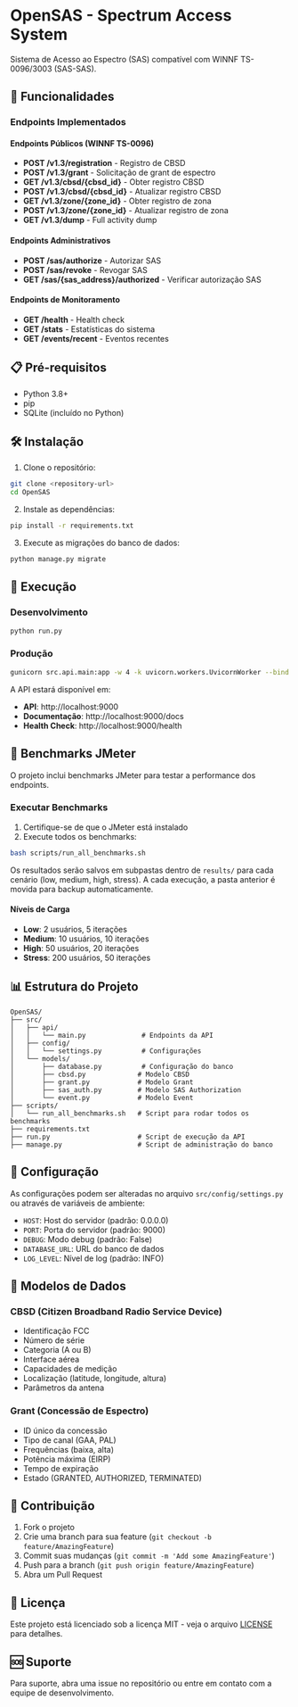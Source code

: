 # OpenSAS - Spectrum Access System

Sistema de Acesso ao Espectro (SAS) compatível com WINNF TS-0096/3003 (SAS-SAS).

## 🚀 Funcionalidades

### Endpoints Implementados

#### Endpoints Públicos (WINNF TS-0096)
- **POST /v1.3/registration** - Registro de CBSD
- **POST /v1.3/grant** - Solicitação de grant de espectro
- **GET /v1.3/cbsd/{cbsd_id}** - Obter registro CBSD
- **POST /v1.3/cbsd/{cbsd_id}** - Atualizar registro CBSD
- **GET /v1.3/zone/{zone_id}** - Obter registro de zona
- **POST /v1.3/zone/{zone_id}** - Atualizar registro de zona
- **GET /v1.3/dump** - Full activity dump

#### Endpoints Administrativos
- **POST /sas/authorize** - Autorizar SAS
- **POST /sas/revoke** - Revogar SAS
- **GET /sas/{sas_address}/authorized** - Verificar autorização SAS

#### Endpoints de Monitoramento
- **GET /health** - Health check
- **GET /stats** - Estatísticas do sistema
- **GET /events/recent** - Eventos recentes

## 📋 Pré-requisitos

- Python 3.8+
- pip
- SQLite (incluído no Python)

## 🛠️ Instalação

1. Clone o repositório:
```bash
git clone <repository-url>
cd OpenSAS
```

2. Instale as dependências:
```bash
pip install -r requirements.txt
```

3. Execute as migrações do banco de dados:
```bash
python manage.py migrate
```

## 🚀 Execução

### Desenvolvimento
```bash
python run.py
```

### Produção
```bash
gunicorn src.api.main:app -w 4 -k uvicorn.workers.UvicornWorker --bind 0.0.0.0:9000
```

A API estará disponível em:
- **API**: http://localhost:9000
- **Documentação**: http://localhost:9000/docs
- **Health Check**: http://localhost:9000/health

## 🧪 Benchmarks JMeter

O projeto inclui benchmarks JMeter para testar a performance dos endpoints.

### Executar Benchmarks

1. Certifique-se de que o JMeter está instalado
2. Execute todos os benchmarks:
```bash
bash scripts/run_all_benchmarks.sh
```

Os resultados serão salvos em subpastas dentro de `results/` para cada cenário (low, medium, high, stress). A cada execução, a pasta anterior é movida para backup automaticamente.

#### Níveis de Carga
- **Low**: 2 usuários, 5 iterações
- **Medium**: 10 usuários, 10 iterações
- **High**: 50 usuários, 20 iterações
- **Stress**: 200 usuários, 50 iterações

## 📊 Estrutura do Projeto

```
OpenSAS/
├── src/
│   ├── api/
│   │   └── main.py              # Endpoints da API
│   ├── config/
│   │   └── settings.py          # Configurações
│   └── models/
│       ├── database.py          # Configuração do banco
│       ├── cbsd.py             # Modelo CBSD
│       ├── grant.py            # Modelo Grant
│       ├── sas_auth.py         # Modelo SAS Authorization
│       └── event.py            # Modelo Event
├── scripts/
│   └── run_all_benchmarks.sh   # Script para rodar todos os benchmarks
├── requirements.txt
├── run.py                      # Script de execução da API
├── manage.py                   # Script de administração do banco
```

## 🔧 Configuração

As configurações podem ser alteradas no arquivo `src/config/settings.py` ou através de variáveis de ambiente:

- `HOST`: Host do servidor (padrão: 0.0.0.0)
- `PORT`: Porta do servidor (padrão: 9000)
- `DEBUG`: Modo debug (padrão: False)
- `DATABASE_URL`: URL do banco de dados
- `LOG_LEVEL`: Nível de log (padrão: INFO)

## 📝 Modelos de Dados

### CBSD (Citizen Broadband Radio Service Device)
- Identificação FCC
- Número de série
- Categoria (A ou B)
- Interface aérea
- Capacidades de medição
- Localização (latitude, longitude, altura)
- Parâmetros da antena

### Grant (Concessão de Espectro)
- ID único da concessão
- Tipo de canal (GAA, PAL)
- Frequências (baixa, alta)
- Potência máxima (EIRP)
- Tempo de expiração
- Estado (GRANTED, AUTHORIZED, TERMINATED)

## 🤝 Contribuição

1. Fork o projeto
2. Crie uma branch para sua feature (`git checkout -b feature/AmazingFeature`)
3. Commit suas mudanças (`git commit -m 'Add some AmazingFeature'`)
4. Push para a branch (`git push origin feature/AmazingFeature`)
5. Abra um Pull Request

## 📄 Licença

Este projeto está licenciado sob a licença MIT - veja o arquivo [LICENSE](LICENSE) para detalhes.

## 🆘 Suporte

Para suporte, abra uma issue no repositório ou entre em contato com a equipe de desenvolvimento. 